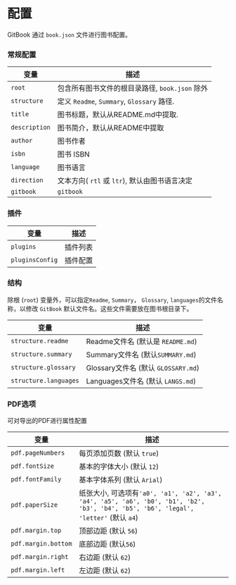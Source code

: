 # 配置

GitBook 通过 `book.json` 文件进行图书配置。

### 常规配置

| 变量 | 描述 |
| -------- | ----------- |
| `root` | 包含所有图书文件的根目录路径, `book.json` 除外|
| `structure` | 定义 `Readme`, `Summary`, `Glossary` 路径. |
| `title` | 图书标题，默认从README.md中提取. |
| `description` | 图书简介，默认从README中提取 |
| `author` | 图书作者 |
| `isbn` | 图书 ISBN |
| `language` | 图书语言 |
| `direction` | 文本方向( `rtl` 或 `ltr`), 默认由图书语言决定 |
| `gitbook` | `gitbook`  |

### 插件

| 变量 | 描述 |
| -------- | ----------- |
| `plugins` | 插件列表 |
| `pluginsConfig` |插件配置 |

### 结构

除根 (`root`) 变量外，可以指定`Readme`, `Summary`， `Glossary`, `languages`的文件名称，以修改 `GitBook` 默认文件名。这些文件需要放在图书根目录下。

| 变量 | 描述 |
| -------- | ----------- |
| `structure.readme` | Readme文件名 (默认是 `README.md`) |
| `structure.summary` | Summary文件名 (默认`SUMMARY.md`) |
| `structure.glossary` | Glossary文件名 (默认 `GLOSSARY.md`) |
| `structure.languages` | Languages文件名 (默认 `LANGS.md`) |

### PDF选项

可对导出的PDF进行属性配置

| 变量 | 描述 |
| -------- | ----------- |
| `pdf.pageNumbers` | 每页添加页数 (默认 `true`) |
| `pdf.fontSize` | 基本的字体大小 (默认 `12`) |
| `pdf.fontFamily` | 基本字体系列 (默认 `Arial`) |
| `pdf.paperSize` | 纸张大小, 可选项有`'a0', 'a1', 'a2', 'a3', 'a4', 'a5', 'a6', 'b0', 'b1', 'b2', 'b3', 'b4', 'b5', 'b6', 'legal', 'letter'` (默认 `a4`) |
| `pdf.margin.top` | 顶部边距 (默认 `56`) |
| `pdf.margin.bottom` | 底部边距 (默认`56`) |
| `pdf.margin.right` | 右边距 (默认 `62`) |
| `pdf.margin.left` | 左边距 (默认 `62`) |